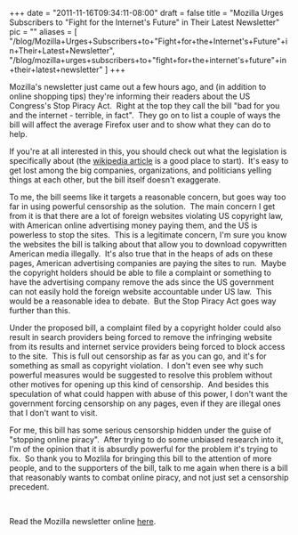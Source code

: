 
+++
date = "2011-11-16T09:34:11-08:00"
draft = false
title = "Mozilla Urges Subscribers to \"Fight for the Internet's Future\" in Their Latest Newsletter"
pic = ""
aliases = [
  "/blog/Mozilla+Urges+Subscribers+to+\"Fight+for+the+Internet's+Future\"+in+Their+Latest+Newsletter",
  "/blog/mozilla+urges+subscribers+to+\"fight+for+the+internet's+future\"+in+their+latest+newsletter"
]
+++

<p>
	Mozilla&#39;s newsletter just came out a few hours ago, and (in addition to online shopping tips) they&#39;re informing their readers about the US Congress&#39;s Stop Piracy Act.&nbsp; Right at the top they call the bill &quot;bad for you and the internet - terrible, in fact&quot;.&nbsp; They go on to list a couple of ways the bill will affect the average Firefox user and to show what they can do to help.</p>
<p>
	If you&#39;re at all interested in this, you should check out what the legislation is specifically about (the <a href="http://en.wikipedia.org/wiki/Stop_Online_Piracy_Act">wikipedia article</a> is a good place to start).&nbsp; It&#39;s easy to get lost among the big companies, organizations, and politicians yelling things at each other, but the bill itself doesn&#39;t exaggerate.</p>
<p>
	To me, the bill seems like it targets a reasonable concern, but goes way too far in using powerful censorship as the solution.&nbsp; The main concern I get from it is that there are a lot of foreign websites violating US copyright law, with American online advertising money paying them, and the US is powerless to stop the sites.&nbsp; This is a legitimate concern, I&#39;m sure you know the websites the bill is talking about that allow you to download copywritten American media illegally.&nbsp; It&#39;s also true that in the heaps of ads on these pages, American advertising companies are paying the sites to run.&nbsp; Maybe the copyright holders should be able to file a complaint or something to have the advertising company remove the ads since the US government can not easily hold the foreign website accountable under US law.&nbsp; This would be a reasonable idea to debate.&nbsp; But the Stop Piracy Act goes way further than this.</p>
<p>
	Under the proposed bill, a complaint filed by a copyright holder could also result in search providers being forced to remove the infringing website from its results and internet service providers being forced to block access to the site.&nbsp; This is full out censorship as far as you can go, and it&#39;s for something as small as copyright violation.&nbsp; I don&#39;t even see why such powerful measures would be suggested to resolve this problem without other motives for opening up this kind of censorship.&nbsp; And besides this speculation of what could happen with abuse of this power, I don&#39;t want the government forcing censorship on any pages, even if they are illegal ones that I don&#39;t want to visit.</p>
<p>
	For me, this bill has some serious censorship hidden under the guise of &quot;stopping online piracy&quot;.&nbsp; After trying to do some unbiased research into it, I&#39;m of the opinion that it is absurdly powerful for the problem it&#39;s trying to fix.&nbsp; So thank you to Mozlila for bringing this bill to the attention of more people, and to the supporters of the bill, talk to me again when there is a bill that reasonably wants to combat online piracy, and not just set a censorship precedent.</p>
<p>
	&nbsp;</p>
<p>
	Read the Mozilla newsletter online <a href="https://awesomeness.mozilla.org/pub/sf/FormLink?_ri_=X0Gzc2X%3DUQpglLjHJlTQTtQyTQ7cmQWHQaSGzeQGQ2Qf7wVXMtX%3DUQpglLjHJlTQTtQyTQ7cmQUBQaSGzeQzgQaQfK5&amp;_ei_=.">here</a>.</p>
